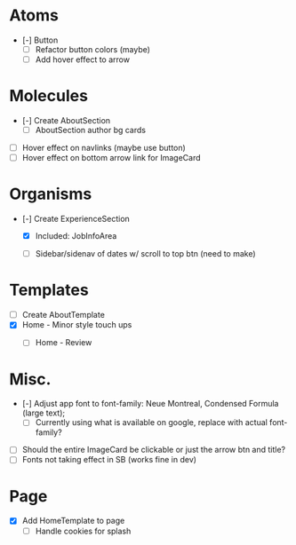 # Atoms
- [-] Button
  - [ ] Refactor button colors (maybe)
  - [ ] Add hover effect to arrow

# Molecules
- [-] Create AboutSection
  - [ ] AboutSection author bg cards
- [ ] Hover effect on navlinks (maybe use button)
- [ ] Hover effect on bottom arrow link for ImageCard

# Organisms
- [-] Create ExperienceSection
  - [x] Included: JobInfoArea
  - [ ] Sidebar/sidenav of dates w/ scroll to top btn (need to make)


# Templates
- [ ] Create AboutTemplate
- [x] Home - Minor style touch ups
  - [ ] Home - Review


# Misc.
- [-] Adjust app font to font-family: Neue Montreal, Condensed Formula (large text);
  - [ ] Currently using what is available on google, replace with actual font-family?
- [ ] Should the entire ImageCard be clickable or just the arrow btn and title?
- [ ] Fonts not taking effect in SB (works fine in dev)

# Page
- [x] Add HomeTemplate to page
  - [ ] Handle cookies for splash
